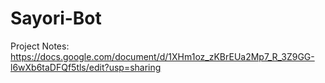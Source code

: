# Sayori-Bot
Project Notes: https://docs.google.com/document/d/1XHm1oz_zKBrEUa2Mp7_R_3Z9GG-l6wXb6taDFQf5tls/edit?usp=sharing

